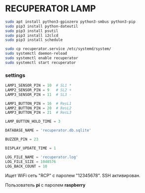 # RECUPERATOR LAMP

```bash
sudo apt install python3-gpiozero python3-smbus python3-pip
sudo pip3 install python-dateutil
sudo pip3 install psutil
sudo pip3 install i2clcd
sudo pip3 install schedule

sudo cp recuperator.service /etc/systemd/system/
sudo systemctl daemon-reload
sudo systemctl enable recuperator
sudo systemctl start recuperator
```

### settings

```python
LAMP1_SENSOR_PIN = 10  # SL1 *
LAMP2_SENSOR_PIN = 9   # SL2 +
LAMP3_SENSOR_PIN = 11  # SL3 -

LAMP1_BUTTON_PIN = 16  # ResL1
LAMP2_BUTTON_PIN = 20  # ResL2
LAMP3_BUTTON_PIN = 21  # ResL3

LAMP_BUTTON_HOLD_TIME = 3

DATABASE_NAME = 'recuperator.db.sqlite'

BUZZER_PIN = 23

DISPLAY_UPDATE_TIME = 1

LOG_FILE_NAME = 'recuperator.log'
LOG_FILE_SIZE = 1048576
LOG_BACK_COUNT = 10
```

Ищет WiFi сеть "RCP" с паролем "12345678". SSH активирован.

Пользователь **pi** с паролем **raspberry**
